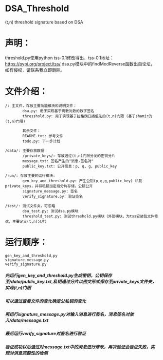 # DSA_Threshold
(t,n) threshold signature based on DSA

# 声明：
threshold.py使用python tss-0.1修改得出，tss-0.1地址：https://pypi.org/project/tss/
dsa.py模块中的findModReverse函数出自论坛，如有侵权，请联系我立即删除。

# 文件介绍：
    /: 主文件，存放主要功能模块和说明文件：
            dsa.py: 用于实现基于离散对数的数字签名
            thresshold.py: 用于实现基于拉格朗日插值法的(t,n)门限 (基于shamir的(t,n)门限)

            其余文件：
            README.txt: 参考文件
            todo.py: 下一步计划

    /data/: 主要存放数据：
            /private_keys/: 存放通过(t,n)门限分发的密钥分片
            message.txt: 签名产生的"消息-签名对"
            public_key.txt: 公开信息：p, q, g, public_key

    /run/: 存放主要的运行模块:
            gen_key_and_threshold.py: 产生公钥(p,q,g,public_key) 私钥private_keys，并将私钥加密后分片存储，公钥公开
            signature_message.py: 签名
            verify_signature.py: 验证签名

    /test/: 测试文件夹，可忽略
            dsa_test.py: 测试dsa.py模块
            threshold_test.py: 测试threshold.py模块（外部模块，为tss安装包文件修改，主要定义(t,n)分片）


# 运行顺序：
    gen_key_and_threshold,py
    signature_message.py
    verify_signature.py

##### 先运行gen_key_and_threshold.py生成密钥，公钥保存至/data/public_key.txt,私钥通过分片以密文形式保存至private_keys文件夹，实现(t,n)门限

##### 可以通过查看文件的变化确定公私钥的变化

##### 再运行signature_message.py对输入消息进行签名，消息签名对放入/data/message.txt

##### 最后运行verify_signature对签名进行验证
##### 验证成功以后通过对message.txt中的消息进行修改，再次验证会验证失败，实现对消息完整性的检测
